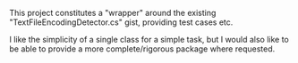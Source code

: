 
This project constitutes a "wrapper" around the existing "TextFileEncodingDetector.cs" gist, providing test cases etc.

I like the simplicity of a single class for a simple task, but I would also like to be able to provide a more complete/rigorous package where requested.